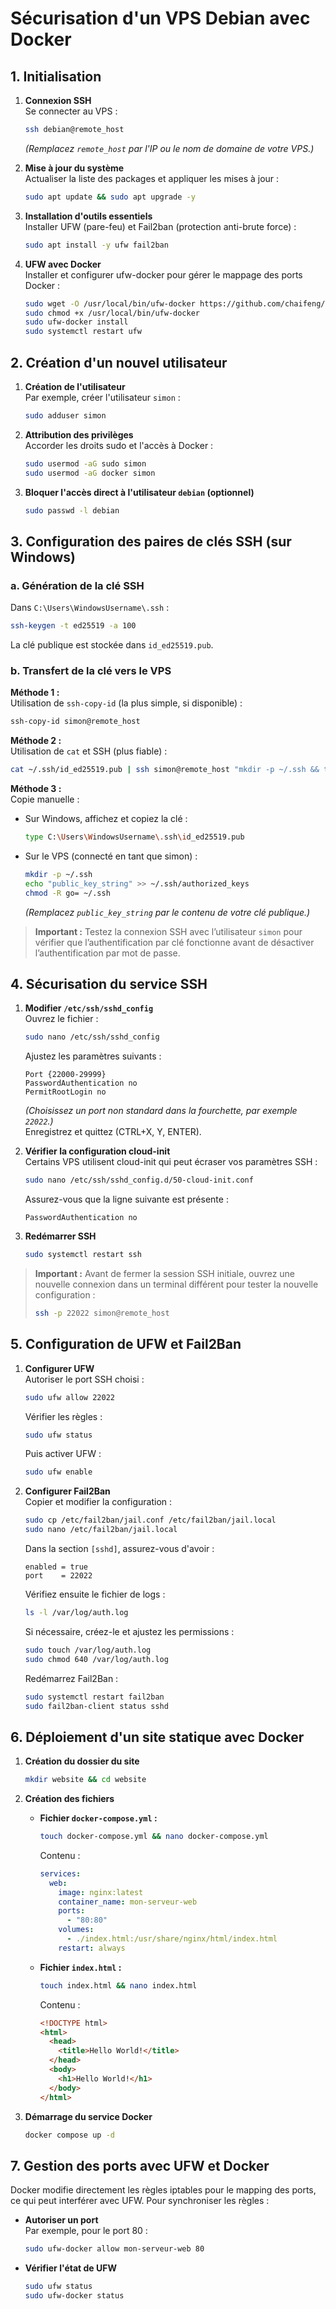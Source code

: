 # Sécurisation d'un VPS Debian avec Docker

## 1. Initialisation

1. **Connexion SSH**  
   Se connecter au VPS :
   ```bash
   ssh debian@remote_host
   ```
   *(Remplacez `remote_host` par l'IP ou le nom de domaine de votre VPS.)*

2. **Mise à jour du système**  
   Actualiser la liste des packages et appliquer les mises à jour :
   ```bash
   sudo apt update && sudo apt upgrade -y
   ```

3. **Installation d'outils essentiels**  
   Installer UFW (pare-feu) et Fail2ban (protection anti-brute force) :
   ```bash
   sudo apt install -y ufw fail2ban
   ```

4. **UFW avec Docker**  
   Installer et configurer ufw-docker pour gérer le mappage des ports Docker :
   ```bash
   sudo wget -O /usr/local/bin/ufw-docker https://github.com/chaifeng/ufw-docker/raw/master/ufw-docker
   sudo chmod +x /usr/local/bin/ufw-docker
   sudo ufw-docker install
   sudo systemctl restart ufw
   ```

## 2. Création d'un nouvel utilisateur

1. **Création de l'utilisateur**  
   Par exemple, créer l'utilisateur `simon` :
   ```bash
   sudo adduser simon
   ```

2. **Attribution des privilèges**  
   Accorder les droits sudo et l'accès à Docker :
   ```bash
   sudo usermod -aG sudo simon
   sudo usermod -aG docker simon
   ```

3. **Bloquer l'accès direct à l'utilisateur `debian` (optionnel)**  
   ```bash
   sudo passwd -l debian
   ```

## 3. Configuration des paires de clés SSH (sur Windows)

### a. Génération de la clé SSH

Dans `C:\Users\WindowsUsername\.ssh` :
```bash
ssh-keygen -t ed25519 -a 100
```
La clé publique est stockée dans `id_ed25519.pub`.

### b. Transfert de la clé vers le VPS

**Méthode 1 :**  
Utilisation de `ssh-copy-id` (la plus simple, si disponible) :
```bash
ssh-copy-id simon@remote_host
```

**Méthode 2 :**  
Utilisation de `cat` et SSH (plus fiable) :
```bash
cat ~/.ssh/id_ed25519.pub | ssh simon@remote_host "mkdir -p ~/.ssh && touch ~/.ssh/authorized_keys && chmod -R go= ~/.ssh && cat >> ~/.ssh/authorized_keys"
```

**Méthode 3 :**  
Copie manuelle :
- Sur Windows, affichez et copiez la clé :
  ```bash
  type C:\Users\WindowsUsername\.ssh\id_ed25519.pub
  ```
- Sur le VPS (connecté en tant que simon) :
  ```bash
  mkdir -p ~/.ssh
  echo "public_key_string" >> ~/.ssh/authorized_keys
  chmod -R go= ~/.ssh
  ```
  *(Remplacez `public_key_string` par le contenu de votre clé publique.)*

> **Important :** Testez la connexion SSH avec l’utilisateur `simon` pour vérifier que l’authentification par clé fonctionne avant de désactiver l’authentification par mot de passe.

## 4. Sécurisation du service SSH

1. **Modifier `/etc/ssh/sshd_config`**  
   Ouvrez le fichier :
   ```bash
   sudo nano /etc/ssh/sshd_config
   ```
   Ajustez les paramètres suivants :
   ```
   Port {22000-29999}
   PasswordAuthentication no
   PermitRootLogin no
   ```
   *(Choisissez un port non standard dans la fourchette, par exemple `22022`.)*  
   Enregistrez et quittez (CTRL+X, Y, ENTER).

2. **Vérifier la configuration cloud-init**  
   Certains VPS utilisent cloud-init qui peut écraser vos paramètres SSH :
   ```bash
   sudo nano /etc/ssh/sshd_config.d/50-cloud-init.conf
   ```
   Assurez-vous que la ligne suivante est présente :
   ```
   PasswordAuthentication no
   ```

3. **Redémarrer SSH**  
   ```bash
   sudo systemctl restart ssh
   ```

> **Important :** Avant de fermer la session SSH initiale, ouvrez une nouvelle connexion dans un terminal différent pour tester la nouvelle configuration :
> ```bash
> ssh -p 22022 simon@remote_host
> ```

## 5. Configuration de UFW et Fail2Ban

1. **Configurer UFW**  
   Autoriser le port SSH choisi :
   ```bash
   sudo ufw allow 22022
   ```
   Vérifier les règles :
   ```bash
   sudo ufw status
   ```
   Puis activer UFW :
   ```bash
   sudo ufw enable
   ```

2. **Configurer Fail2Ban**  
   Copier et modifier la configuration :
   ```bash
   sudo cp /etc/fail2ban/jail.conf /etc/fail2ban/jail.local
   sudo nano /etc/fail2ban/jail.local
   ```
   Dans la section `[sshd]`, assurez-vous d'avoir :
   ```
   enabled = true
   port    = 22022
   ```
   Vérifiez ensuite le fichier de logs :
   ```bash
   ls -l /var/log/auth.log
   ```
   Si nécessaire, créez-le et ajustez les permissions :
   ```bash
   sudo touch /var/log/auth.log
   sudo chmod 640 /var/log/auth.log
   ```
   Redémarrez Fail2Ban :
   ```bash
   sudo systemctl restart fail2ban
   sudo fail2ban-client status sshd
   ```

## 6. Déploiement d'un site statique avec Docker

1. **Création du dossier du site**  
   ```bash
   mkdir website && cd website
   ```

2. **Création des fichiers**

   - **Fichier `docker-compose.yml` :**
     ```bash
     touch docker-compose.yml && nano docker-compose.yml
     ```
     Contenu :
     ```yaml
     services:
       web:
         image: nginx:latest
         container_name: mon-serveur-web
         ports:
           - "80:80"
         volumes:
           - ./index.html:/usr/share/nginx/html/index.html
         restart: always
     ```

   - **Fichier `index.html` :**
     ```bash
     touch index.html && nano index.html
     ```
     Contenu :
     ```html
     <!DOCTYPE html>
     <html>
       <head>
         <title>Hello World!</title>
       </head>
       <body>
         <h1>Hello World!</h1>
       </body>
     </html>
     ```

3. **Démarrage du service Docker**  
   ```bash
   docker compose up -d
   ```

## 7. Gestion des ports avec UFW et Docker

Docker modifie directement les règles iptables pour le mapping des ports, ce qui peut interférer avec UFW. Pour synchroniser les règles :

- **Autoriser un port**  
  Par exemple, pour le port 80 :
  ```bash
  sudo ufw-docker allow mon-serveur-web 80
  ```

- **Vérifier l'état de UFW**  
  ```bash
  sudo ufw status
  sudo ufw-docker status
  ```
